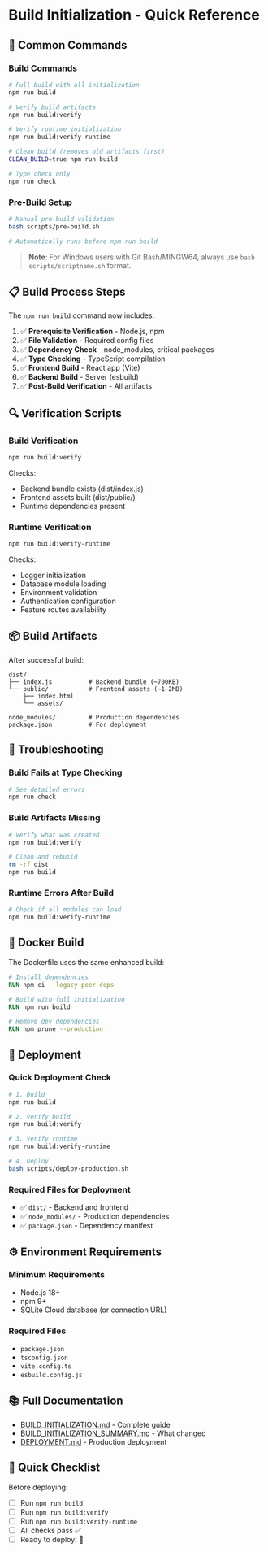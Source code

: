 # Build Initialization - Quick Reference

## 🚀 Common Commands

### Build Commands
```bash
# Full build with all initialization
npm run build

# Verify build artifacts
npm run build:verify

# Verify runtime initialization
npm run build:verify-runtime

# Clean build (removes old artifacts first)
CLEAN_BUILD=true npm run build

# Type check only
npm run check
```

### Pre-Build Setup
```bash
# Manual pre-build validation
bash scripts/pre-build.sh

# Automatically runs before npm run build
```

> **Note**: For Windows users with Git Bash/MINGW64, always use `bash scripts/scriptname.sh` format.

## 📋 Build Process Steps

The `npm run build` command now includes:

1. ✅ **Prerequisite Verification** - Node.js, npm
2. ✅ **File Validation** - Required config files
3. ✅ **Dependency Check** - node_modules, critical packages
4. ✅ **Type Checking** - TypeScript compilation
5. ✅ **Frontend Build** - React app (Vite)
6. ✅ **Backend Build** - Server (esbuild)
7. ✅ **Post-Build Verification** - All artifacts

## 🔍 Verification Scripts

### Build Verification
```bash
npm run build:verify
```
Checks:
- Backend bundle exists (dist/index.js)
- Frontend assets built (dist/public/)
- Runtime dependencies present

### Runtime Verification
```bash
npm run build:verify-runtime
```
Checks:
- Logger initialization
- Database module loading
- Environment validation
- Authentication configuration
- Feature routes availability

## 📦 Build Artifacts

After successful build:

```
dist/
├── index.js          # Backend bundle (~700KB)
└── public/           # Frontend assets (~1-2MB)
    ├── index.html
    └── assets/

node_modules/         # Production dependencies
package.json          # For deployment
```

## 🔧 Troubleshooting

### Build Fails at Type Checking
```bash
# See detailed errors
npm run check
```

### Build Artifacts Missing
```bash
# Verify what was created
npm run build:verify

# Clean and rebuild
rm -rf dist
npm run build
```

### Runtime Errors After Build
```bash
# Check if all modules can load
npm run build:verify-runtime
```

## 🐳 Docker Build

The Dockerfile uses the same enhanced build:

```dockerfile
# Install dependencies
RUN npm ci --legacy-peer-deps

# Build with full initialization
RUN npm run build

# Remove dev dependencies
RUN npm prune --production
```

## 🚢 Deployment

### Quick Deployment Check
```bash
# 1. Build
npm run build

# 2. Verify build
npm run build:verify

# 3. Verify runtime
npm run build:verify-runtime

# 4. Deploy
bash scripts/deploy-production.sh
```

### Required Files for Deployment
- ✅ `dist/` - Backend and frontend
- ✅ `node_modules/` - Production dependencies
- ✅ `package.json` - Dependency manifest

## ⚙️ Environment Requirements

### Minimum Requirements
- Node.js 18+
- npm 9+
- SQLite Cloud database (or connection URL)

### Required Files
- `package.json`
- `tsconfig.json`
- `vite.config.ts`
- `esbuild.config.js`

## 📚 Full Documentation

- [BUILD_INITIALIZATION.md](./docs/BUILD_INITIALIZATION.md) - Complete guide
- [BUILD_INITIALIZATION_SUMMARY.md](./BUILD_INITIALIZATION_SUMMARY.md) - What changed
- [DEPLOYMENT.md](../../DEPLOYMENT.md) - Production deployment

## 🎯 Quick Checklist

Before deploying:
- [ ] Run `npm run build`
- [ ] Run `npm run build:verify`
- [ ] Run `npm run build:verify-runtime`
- [ ] All checks pass ✅
- [ ] Ready to deploy! 🚀
